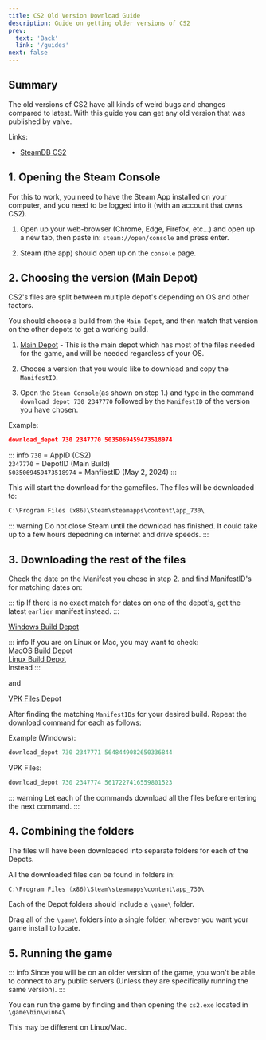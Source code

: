 ```yaml
---
title: CS2 Old Version Download Guide
description: Guide on getting older versions of CS2
prev: 
  text: 'Back'
  link: '/guides'
next: false
---
```


## Summary

The old versions of CS2 have all kinds of weird bugs and changes compared to latest. With this guide you can get any old version that was published by valve.

Links:

- [SteamDB CS2](https://steamdb.info/app/730/depots/)

## 1. Opening the Steam Console

For this to work, you need to have the Steam App installed on your computer, and you need to be logged into it (with an account that owns CS2).

1. Open up your web-browser (Chrome, Edge, Firefox, etc...) and open up a new tab, then paste in: `steam://open/console` and press enter.

2. Steam (the app) should open up on the `console` page.

## 2. Choosing the version (Main Depot)

CS2's files are split between multiple depot's depending on OS and other factors.

You should choose a build from the `Main Depot`, and then match that version on the other depots to get a working build.

1. [Main Depot](https://steamdb.info/depot/2347770/manifests/) - This is the main depot which has most of the files needed for the game, and will be needed regardless of your OS.

2. Choose a version that you would like to download and copy the `ManifestID`.

3. Open the `Steam Console`(as shown on step 1.) and type in the command
<br>`download_depot 730 2347770` followed by the `ManifestID` of the version you have chosen.

Example:

```json
download_depot 730 2347770 5035069459473518974
```

::: info
`730` = AppID (CS2)
<br>`2347770` = DepotID (Main Build)
<br>`5035069459473518974` = ManfiestID (May 2, 2024)
:::

This will start the download for the gamefiles. The files will be downloaded to:

```go
C:\Program Files (x86)\Steam\steamapps\content\app_730\
```

::: warning
Do not close Steam until the download has finished. It could take up to a few hours depedning on internet and drive speeds.
:::

## 3. Downloading the rest of the files

Check the date on the Manifest you chose in step 2. and find ManifestID's for matching dates on:

::: tip
If there is no exact match for dates on one of the depot's, get the latest `earlier` manifest instead.
:::

[Windows Build Depot](https://steamdb.info/depot/2347771/manifests/)

::: info
If you are on Linux or Mac, you may want to check:
<br>[MacOS Build Depot](https://steamdb.info/depot/2347772/manifests/)
<br>[Linux Build Depot](https://steamdb.info/depot/2347773/manifests/)
<br>Instead
:::

and

[VPK Files Depot](https://steamdb.info/depot/2347774/manifests/)

After finding the matching `ManifestIDs` for your desired build. Repeat the download command for each as follows:

Example (Windows):

```cpp
download_depot 730 2347771 5648449082650336844
```

VPK Files:

```cpp
download_depot 730 2347774 5617227416559801523
```

::: warning
Let each of the commands download all the files before entering the next command.
:::

## 4. Combining the folders

The files will have been downloaded into separate folders for each of the Depots.

All the downloaded files can be found in folders in:

```go
C:\Program Files (x86)\Steam\steamapps\content\app_730\
```

Each of the Depot folders should include a `\game\` folder.

Drag all of the `\game\` folders into a single folder, wherever you want your game install to locate.

## 5. Running the game

::: info
Since you will be on an older version of the game, you won't be able to connect to any public servers (Unless they are specifically running the same version).
:::

You can run the game by finding and then opening the `cs2.exe` located in `\game\bin\win64\`

This may be different on Linux/Mac.
